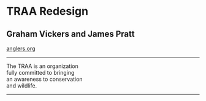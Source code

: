 TRAA Redesign
=======

## Graham Vickers and James Pratt

[anglers.org][example]

  [example]: http://anglers.org/

---

The TRAA is an organization  
fully committed to bringing  
an awareness to conservation  
and wildlife.

---
